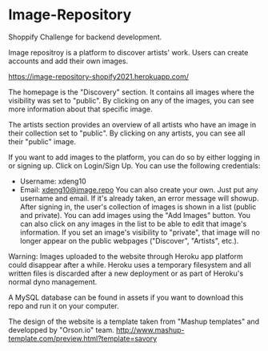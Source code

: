 # Image-Repository

Shoppify Challenge for backend development. 

Image repositroy is a platform to discover artists' work. 
Users can create accounts and add their own images.

https://image-repository-shopify2021.herokuapp.com/

The homepage is the "Discovery" section. It contains all images where the visibility was set to "public". By clicking on any of the images, you can see more information about that specific image.

The artists section provides an overview of all artists who have an image in their collection set to "public". By clicking on any artists, you can see all their "public" image. 

If you want to add images to the platform, you can do so by either logging in or signing up.
Click on Login/Sign Up. 
You can use the following credentials:
* Username: xdeng10
* Email: xdeng10@image.repo
You can also create your own. Just put any username and email. If it's already taken, an error message will showup. 
After signing in, the user's collection of images is shown in a list (public and private). You can add images using the "Add Images" button. You can also click on any images in the list to be able to edit that image's information. If you set an image's visibility to "private", that image will no longer appear on the public webpages ("Discover", "Artists", etc.).

Warning: Images uploaded to the website through Heroku app platform could disappear after a while. Heroku uses a temporary filesystem and all written files is discarded after a new deployment or as part of Heroku's normal dyno management.

A MySQL database can be found in assets if you want to download this repo and run it on your computer.

The design of the website is a template taken from "Mashup templates" and developped by "Orson.io" team. http://www.mashup-template.com/preview.html?template=savory



